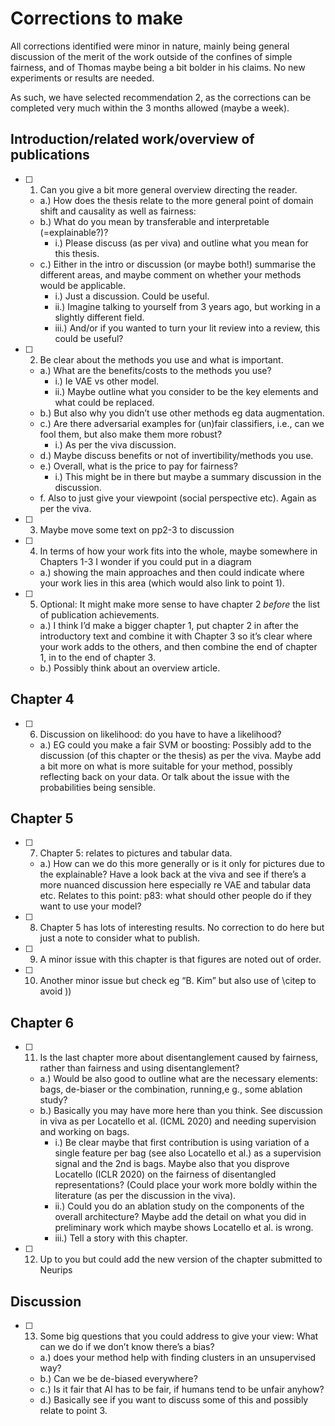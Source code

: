 # Corrections to make

All corrections identified were minor in nature, mainly being general discussion of the merit of the work outside of the confines of simple fairness, and of Thomas maybe being a bit bolder in his claims. No new experiments or results are needed.

As such, we have selected recommendation 2, as the corrections can be completed very much within the 3 months allowed (maybe a week). 

## Introduction/related work/overview of publications
  - [ ] 1. Can you give a bit more general overview directing the reader.
      - a.) How does the thesis relate to the more general point of domain shift and causality as well as fairness:
      - b.) What do you mean by transferable and interpretable (=explainable?)?
          - i.) Please discuss (as per viva) and outline what you mean for this thesis.
      - c.) Either in the intro or discussion (or maybe both!) summarise the different areas, and maybe comment on whether your methods would be applicable.
          - i.) Just a discussion. Could be useful.
          - ii.) Imagine talking to yourself from 3 years ago, but working in a slightly different field.
          - iii.) And/or if you wanted to turn your lit review into a review, this could be useful?
  - [ ] 2. Be clear about the methods you use and what is important.
      - a.) What are the benefits/costs to the methods you use?
          - i.) Ie VAE vs other model.
          - ii.) Maybe outline what you consider to be the key elements and what could be replaced.
      - b.) But also why you didn’t use other methods eg data augmentation.
      - c.) Are there adversarial examples for (un)fair classifiers, i.e., can we fool them, but also make them more robust?
          - i.) As per the viva discussion.
      - d.) Maybe discuss benefits or not of invertibility/methods you use.
      - e.) Overall, what is the price to pay for fairness?
          - i.) This might be in there but maybe a summary discussion in the discussion.
      - f. Also to just give your viewpoint (social perspective etc). Again as per the viva. 
  - [ ] 3. Maybe move some text on pp2-3 to discussion
  - [ ] 4. In terms of how your work fits into the whole, maybe somewhere in Chapters 1-3 I wonder if you could put in a diagram
      - a.) showing the main approaches and then could indicate where your work lies in this area (which would also link to point 1). 
  - [ ] 5. Optional: It might make more sense to have chapter 2 *before* the list of publication achievements.
      - a.) I think I’d make a bigger chapter 1, put chapter 2 in after the introductory text and combine it with Chapter 3 so it’s clear where your work adds to the others, and then combine the end of chapter 1, in to the end of chapter 3.
      - b.) Possibly think about an overview article.
## Chapter 4
  - [ ] 6. Discussion on likelihood: do you have to have a likelihood?
      - a.) EG could you make a fair SVM or boosting: Possibly add to the discussion (of this chapter or the thesis) as per the viva. Maybe add a bit more on what is more suitable for your method, possibly reflecting back on your data. Or talk about the issue with the probabilities being sensible.
## Chapter 5
  - [ ] 7. Chapter 5: relates to pictures and tabular data.
      - a.) How can we do this more generally or is it only for pictures due to the explainable? Have a look back at the viva and see if there’s a more nuanced discussion here especially re VAE and tabular data etc. Relates to this point: p83: what should other people do if they want to use your model?
  - [ ] 8. Chapter 5 has lots of interesting results. No correction to do here but just a note to consider what to publish. 
  - [ ] 9. A minor issue with this chapter is that figures are noted out of order.
  - [ ] 10. Another minor issue but check eg “B. Kim” but also use of \citep to avoid ))
## Chapter 6
  - [ ] 11. Is the last chapter more about disentanglement caused by fairness, rather than fairness and using disentanglement?
      - a.) Would be also good to outline what are the necessary elements: bags, de-biaser or the combination, running,e g., some ablation study?
      - b.) Basically you may have more here than you think. See discussion in viva as per Locatello et al. (ICML 2020) and needing supervision and working on bags.
          - i.) Be clear maybe that first contribution is using variation of a single feature per bag (see also Locatello et al.) as a supervision signal and the 2nd is bags. Maybe also that you disprove Locatello (ICLR 2020) on the fairness of disentangled representations? (Could place your work more boldly within the literature (as per the discussion in the viva).
          - ii.) Could you do an ablation study on the components of the overall architecture? Maybe add the detail on what you did in preliminary work which maybe shows Locatello et al. is wrong.
          - iii.) Tell a story with this chapter. 
  - [ ] 12. Up to you but could add the new version of the chapter submitted to Neurips
## Discussion
  - [ ] 13. Some big questions that you could address to give your view: What can we do if we don’t know there’s a bias?
      - a.) does your method help with finding clusters in an unsupervised way?
      - b.) Can we be de-biased everywhere?
      - c.) Is it fair that AI has to be fair, if humans tend to be unfair anyhow?
      - d.) Basically see if you want to discuss some of this and possibly relate to point 3. 
